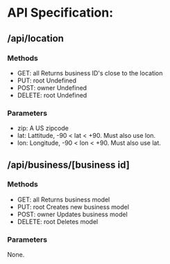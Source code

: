 # API Specification:

## /api/location
### Methods
- GET:      all     Returns business ID's close to the location
- PUT:      root    Undefined
- POST:     owner   Undefined
- DELETE:   root    Undefined

### Parameters
- zip: A US zipcode
- lat: Lattitude, -90 < lat < +90. Must also use lon.
- lon: Longitude, -90 < lon < +90. Must also use lat.


## /api/business/[business id]
### Methods
- GET:      all     Returns business model
- PUT:      root    Creates new business model
- POST:     owner   Updates business model
- DELETE:   root    Deletes model

### Parameters
None.
